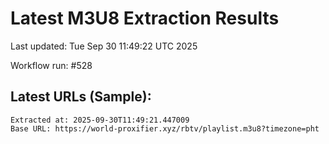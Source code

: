 # Latest M3U8 Extraction Results

Last updated: Tue Sep 30 11:49:22 UTC 2025

Workflow run: #528

## Latest URLs (Sample):
```
Extracted at: 2025-09-30T11:49:21.447009
Base URL: https://world-proxifier.xyz/rbtv/playlist.m3u8?timezone=pht

```
